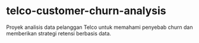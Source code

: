 # telco-customer-churn-analysis
Proyek analisis data pelanggan Telco untuk memahami penyebab churn dan memberikan strategi retensi berbasis data.

